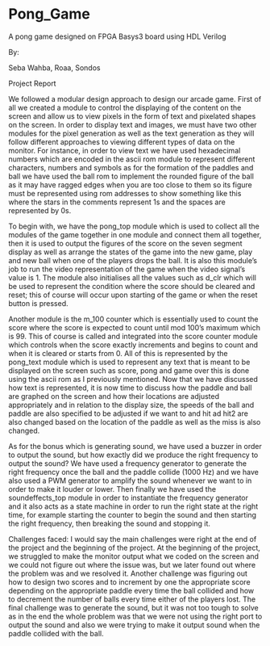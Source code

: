 # Pong_Game
A pong game designed on FPGA Basys3 board using HDL Verilog


By:

Seba Wahba, 
Roaa,
Sondos


Project Report

We followed a modular design approach to design our arcade game. First of all we created a module to control the displaying of the content on the screen and allow us to view pixels in the form of text and pixelated shapes on the screen. In order to display text and images, we must have two other modules for the pixel generation as well as the text generation as they will follow different approaches to viewing different types of data on the monitor. For instance, in order to view text we have used hexadecimal numbers which are encoded in the ascii rom module to represent different characters, numbers and symbols as for the formation of the paddles and ball we have used the ball rom to implement the rounded figure of the ball as it may have ragged edges when you are too close to them so its figure must be represented using rom addresses to show something like this where the stars in the comments represent 1s and the spaces are represented by 0s.

To begin with, we have the pong_top module which is used to collect all the modules of the game together in one module and connect them all together, then it is used to output the figures of the score on the seven segment display as well as arrange the states of the game into the new game, play and new ball when one of the players drops the ball. It is also this module’s job to run the video representation of the game when the video signal’s value is 1.  The module also initialises all the values such as d_clr which will be used to represent the condition where the score should be cleared and reset; this of course will occur upon starting of the game or when the reset button is pressed.
	
Another module is the m_100 counter which is essentially used to count the score where the score is expected to count until mod 100’s maximum which is 99. This of course is called and integrated into the score counter module which controls when the score exactly increments and begins to count and when it is cleared or starts from 0. All of this is represented by the pong_text module which is used to represent any text that is meant to be displayed on the screen such as score, pong and game over this is done using the ascii rom as I previously mentioned. Now that we have discussed how text is represented, it is now time to discuss how the paddle and ball are graphed on the screen and how their locations are adjusted appropriately and in relation to the display size, the speeds of the ball and paddle are also specified to be adjusted if we want to and hit ad hit2 are also changed based on the location of the paddle as well as the miss is also changed.

As for the bonus which is generating sound, we have used a buzzer in order to output the sound, but how exactly did we produce the right frequency to output the sound? We have used a frequency generator to generate the right frequency once the ball and the paddle collide (1000 Hz) and we have also used a PWM generator to amplify the sound whenever we want to in order to make it louder or lower. Then finally we have used the soundeffects_top module in order to instantiate the frequency generator and it also acts as a state machine in  order to run the right state at the right time, for example starting the counter to begin the sound and then starting the right frequency, then breaking the sound and stopping it.

Challenges faced: I would say the main challenges were right at the end of the project and the beginning of the project. At the beginning of the project, we struggled to make the monitor output what we coded on the screen and we could not figure out where the issue was, but we later found out where the problem was and we resolved it. Another challenge was figuring out how to design two scores and to increment by one the appropriate score depending on the appropriate paddle every time the ball collided and how to decrement the number of balls every time either of the players lost. The final challenge was to generate the sound, but it was not too tough to solve as in the end the whole problem was that we were not using the right port to output the sound and also we were trying to make it output sound when the paddle collided with the ball.
